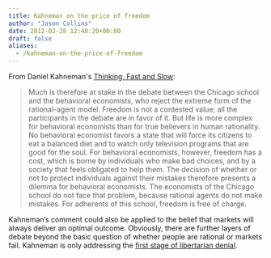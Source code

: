 ```yaml
---
title: Kahneman on the price of freedom
author: "Jason Collins"
date: 2012-02-28 12:48:20+00:00
draft: false
aliases:
  - /kahneman-on-the-price-of-freedom
---
```


From Daniel Kahneman's [Thinking, Fast and Slow](/kahnemans-thinking-fast-and-slow/):

>Much is therefore at stake in the debate between the Chicago school and the behavioral economists, who reject the extreme form of the rational-agent model. Freedom is not a contested value; all the participants in the debate are in favor of it. But life is more complex for behavioral economists than for true believers in human rationality. No behavioral economist favors a state that will force its citizens to eat a balanced diet and to watch only television programs that are good for the soul. For behavioral economists, however, freedom has a cost, which is borne by individuals who make bad choices, and by a society that feels obligated to help them. The decision of whether or not to protect individuals against their mistakes therefore presents a dilemma for behavioral economists. The economists of the Chicago school do not face that problem, because rational agents do not make mistakes. For adherents of this school, freedom is free of charge.

Kahneman’s comment could also be applied to the belief that markets will always deliver an optimal outcome. Obviously, there are further layers of debate beyond the basic question of whether people are rational or markets fail. Kahneman is only addressing the [first stage of libertarian denial](http://econlog.econlib.org/archives/2010/11/the_stages_of_l.html).
